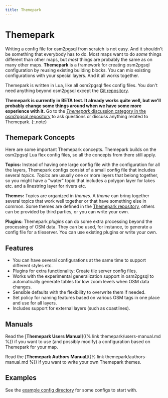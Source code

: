 ```yaml
---
title: Themepark
---
```


# Themepark

Writing a config file for osm2pgsql from scratch is not easy. And it shouldn't
be something that everybody has to do. Most maps want to do *some* things
different than other maps, but *most* things are probably the same as on many
other maps. **Themepark** is a framework for creating osm2pgsql configuration
by reusing existing building blocks. You can mix existing configurations with
your special layers. And it all works together.

Themepark is written in Lua, like all osm2pgsql flex config files. You don't
need anything beyond osm2pgsql except the [Git
repository](https://github.com/osm2pgsql-dev/osm2pgsql-themepark).

**Themepark is currently in BETA test. It already works quite well, but we'll
probably change some things around when we have some more experience with it.**
Go to the [*Themepark* discussion category in the osm2pgsql
repository](https://github.com/openstreetmap/osm2pgsql/discussions/categories/themepark)
to ask questions or discuss anything related to Themepark.
{:.note}

## Themepark Concepts

Here are some important Themepark concepts. Themepark builds on the osm2pgsql
Lua flex config files, so all the concepts from there still apply.

**Topics:** Instead of having one large config file with the configuration for
all the layers, Themepark configs consist of a small config file that includes
several *topics*. *Topics* are usually one or more layers that belong together,
so you might have a "water" topic that includes a polygon layer for lakes etc.
and a linestring layer for rivers etc.

**Themes:** Topics are organized in *themes*. A *theme* can bring together
several topics that work well together or that have something else in common.
Some themes are defined in the [Themepark
repository](https://github.com/osm2pgsql-dev/osm2pgsql-themepark), others can
be provided by third parties, or you can write your own.

**Plugins:** Themepark *plugins* can do some extra processing beyond the
processing of OSM data. They can be used, for instance, to generate a config
file for a tileserver. You can use existing plugins or write your own.

## Features

* You can have several configurations at the same time to support different
  styles etc.
* Plugins for extra functionality: Create tile server config files.
* Works with the experimental generalization support in osm2pgsql to
  automatically generate tables for low zoom levels when OSM data changes.
* Sensible defaults with the flexibility to overwrite them if needed.
* Set policy for naming features based on various OSM tags in one place and
  use for all layers.
* Includes support for external layers (such as coastlines).

## Manuals

Read the [**Themepark Users Manual**]({% link themepark/users-manual.md %}) if
you want to use (and possibly modify) a configuration based on Themepark for
your map.

Read the [**Themepark Authors Manual**]({% link themepark/authors-manual.md %})
if you want to write your own Themepark themes.

## Examples

See the [example config
directory](https://github.com/osm2pgsql-dev/osm2pgsql-themepark/tree/master/config)
for some configs to start with.

